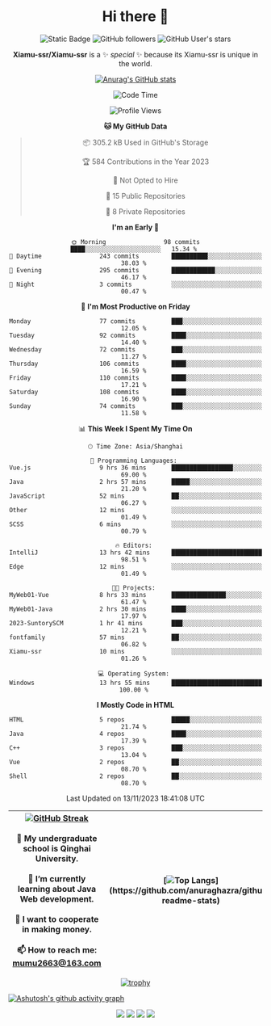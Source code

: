 
<!--

Here are some ideas to get you started:

- 🔭 I’m currently working on ...
- 🌱 I’m currently learning ...
- 👯 I’m looking to collaborate on ...
- 🤔 I’m looking for help with ...
- 💬 Ask me about ...
- 📫 How to reach me: ...
- 😄 Pronouns: ...
- ⚡ Fun fact: ...
-->

<div align=center>
  <div>
    
  # Hi there 👋
  ![Static Badge](https://img.shields.io/badge/build-pass-green)
  ![GitHub followers](https://img.shields.io/github/followers/Xiamu-ssr)
  ![GitHub User's stars](https://img.shields.io/github/stars/Xiamu-ssr)

  **Xiamu-ssr/Xiamu-ssr** is a ✨ _special_ ✨ because its Xiamu-ssr is unique in the world.
  </div>
</div>

<div align="center">

  [![Anurag's GitHub stats](https://github-readme-stats.vercel.app/api?username=Xiamu-ssr&count_private=true&show_icons=true&theme=ambient_gradient)](https://github.com/anuraghazra/github-readme-stats)

  <!--START_SECTION:waka-->
![Code Time](http://img.shields.io/badge/Code%20Time-14%20hrs%2035%20mins-blue)

![Profile Views](http://img.shields.io/badge/Profile%20Views-218-blue)

**🐱 My GitHub Data** 

> 📦 305.2 kB Used in GitHub's Storage 
 > 
> 🏆 584 Contributions in the Year 2023
 > 
> 🚫 Not Opted to Hire
 > 
> 📜 15 Public Repositories 
 > 
> 🔑 8 Private Repositories 
 > 
**I'm an Early 🐤** 

```text
🌞 Morning                98 commits          ████░░░░░░░░░░░░░░░░░░░░░   15.34 % 
🌆 Daytime                243 commits         ██████████░░░░░░░░░░░░░░░   38.03 % 
🌃 Evening                295 commits         ████████████░░░░░░░░░░░░░   46.17 % 
🌙 Night                  3 commits           ░░░░░░░░░░░░░░░░░░░░░░░░░   00.47 % 
```
📅 **I'm Most Productive on Friday** 

```text
Monday                   77 commits          ███░░░░░░░░░░░░░░░░░░░░░░   12.05 % 
Tuesday                  92 commits          ████░░░░░░░░░░░░░░░░░░░░░   14.40 % 
Wednesday                72 commits          ███░░░░░░░░░░░░░░░░░░░░░░   11.27 % 
Thursday                 106 commits         ████░░░░░░░░░░░░░░░░░░░░░   16.59 % 
Friday                   110 commits         ████░░░░░░░░░░░░░░░░░░░░░   17.21 % 
Saturday                 108 commits         ████░░░░░░░░░░░░░░░░░░░░░   16.90 % 
Sunday                   74 commits          ███░░░░░░░░░░░░░░░░░░░░░░   11.58 % 
```


📊 **This Week I Spent My Time On** 

```text
🕑︎ Time Zone: Asia/Shanghai

💬 Programming Languages: 
Vue.js                   9 hrs 36 mins       █████████████████░░░░░░░░   69.00 % 
Java                     2 hrs 57 mins       █████░░░░░░░░░░░░░░░░░░░░   21.20 % 
JavaScript               52 mins             ██░░░░░░░░░░░░░░░░░░░░░░░   06.27 % 
Other                    12 mins             ░░░░░░░░░░░░░░░░░░░░░░░░░   01.49 % 
SCSS                     6 mins              ░░░░░░░░░░░░░░░░░░░░░░░░░   00.79 % 

🔥 Editors: 
IntelliJ                 13 hrs 42 mins      █████████████████████████   98.51 % 
Edge                     12 mins             ░░░░░░░░░░░░░░░░░░░░░░░░░   01.49 % 

🐱‍💻 Projects: 
MyWeb01-Vue              8 hrs 33 mins       ███████████████░░░░░░░░░░   61.47 % 
MyWeb01-Java             2 hrs 30 mins       ████░░░░░░░░░░░░░░░░░░░░░   17.97 % 
2023-SuntorySCM          1 hr 41 mins        ███░░░░░░░░░░░░░░░░░░░░░░   12.21 % 
fontfamily               57 mins             ██░░░░░░░░░░░░░░░░░░░░░░░   06.82 % 
Xiamu-ssr                10 mins             ░░░░░░░░░░░░░░░░░░░░░░░░░   01.26 % 

💻 Operating System: 
Windows                  13 hrs 55 mins      █████████████████████████   100.00 % 
```

**I Mostly Code in HTML** 

```text
HTML                     5 repos             █████░░░░░░░░░░░░░░░░░░░░   21.74 % 
Java                     4 repos             ████░░░░░░░░░░░░░░░░░░░░░   17.39 % 
C++                      3 repos             ███░░░░░░░░░░░░░░░░░░░░░░   13.04 % 
Vue                      2 repos             ██░░░░░░░░░░░░░░░░░░░░░░░   08.70 % 
Shell                    2 repos             ██░░░░░░░░░░░░░░░░░░░░░░░   08.70 % 
```




 Last Updated on 13/11/2023 18:41:08 UTC
<!--END_SECTION:waka-->

</div>


<div align="center">

| [![GitHub Streak](https://streak-stats.demolab.com?user=Xiamu-ssr&theme=blood)](https://git.io/streak-stats) <br/><br/> 🔭 My undergraduate school is Qinghai University. <br/><br/> 🌱 I’m currently learning about Java Web development. <br/><br> 👯 I want to cooperate in making money. <br/><br/> 📫 How to reach me: mumu2663@163.com | [![Top Langs](https://github-readme-stats.vercel.app/api/top-langs/?username=Xiamu-ssr&layout=donut&langs_count=16&text_color=000&icon_color=fff&theme=graywhite")](https://github.com/anuraghazra/github-readme-stats) |
| ----- | --- |
  
</div>

<!--

[![Readme Card](https://github-readme-stats.vercel.app/api/pin/?username=Xiamu-ssr&repo=OMP-DFSG&theme=graywhite)](https://github.com/anuraghazra/github-readme-stats)

-->

<div align="center">

[![trophy](https://github-profile-trophy.vercel.app/?username=Xiamu-ssr&row=1&theme=onedark)](https://github.com/ryo-ma/github-profile-trophy)
  
</div>

[![Ashutosh's github activity graph](https://github-readme-activity-graph.vercel.app/graph?username=Xiamu-ssr&theme=react)](https://github.com/ashutosh00710/github-readme-activity-graph)

<div align="center">

[![](https://stats.justsong.cn/api/leetcode/?username=xiamusss&cn=true&theme=vue)](https://leetcode.cn/u/xiamusss/)
[![](https://stats.justsong.cn/api/zhihu?username=1138882663&theme=vue)](https://www.zhihu.com/people/1138882663)
[![](https://stats.justsong.cn/api/bilibili/?id=1398826277&theme=vue)](https://space.bilibili.com/1398826277)
[![](https://stats.justsong.cn/api/csdn?id=m0_51390969&theme=vue)](https://blog.csdn.net/m0_51390969)
  
</div>





